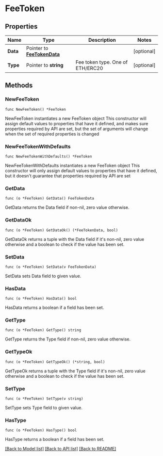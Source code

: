 # FeeToken

## Properties

Name | Type | Description | Notes
------------ | ------------- | ------------- | -------------
**Data** | Pointer to [**FeeTokenData**](FeeTokenData.md) |  | [optional] 
**Type** | Pointer to **string** | Fee token type. One of ETH/ERC20 | [optional] 

## Methods

### NewFeeToken

`func NewFeeToken() *FeeToken`

NewFeeToken instantiates a new FeeToken object
This constructor will assign default values to properties that have it defined,
and makes sure properties required by API are set, but the set of arguments
will change when the set of required properties is changed

### NewFeeTokenWithDefaults

`func NewFeeTokenWithDefaults() *FeeToken`

NewFeeTokenWithDefaults instantiates a new FeeToken object
This constructor will only assign default values to properties that have it defined,
but it doesn't guarantee that properties required by API are set

### GetData

`func (o *FeeToken) GetData() FeeTokenData`

GetData returns the Data field if non-nil, zero value otherwise.

### GetDataOk

`func (o *FeeToken) GetDataOk() (*FeeTokenData, bool)`

GetDataOk returns a tuple with the Data field if it's non-nil, zero value otherwise
and a boolean to check if the value has been set.

### SetData

`func (o *FeeToken) SetData(v FeeTokenData)`

SetData sets Data field to given value.

### HasData

`func (o *FeeToken) HasData() bool`

HasData returns a boolean if a field has been set.

### GetType

`func (o *FeeToken) GetType() string`

GetType returns the Type field if non-nil, zero value otherwise.

### GetTypeOk

`func (o *FeeToken) GetTypeOk() (*string, bool)`

GetTypeOk returns a tuple with the Type field if it's non-nil, zero value otherwise
and a boolean to check if the value has been set.

### SetType

`func (o *FeeToken) SetType(v string)`

SetType sets Type field to given value.

### HasType

`func (o *FeeToken) HasType() bool`

HasType returns a boolean if a field has been set.


[[Back to Model list]](../README.md#documentation-for-models) [[Back to API list]](../README.md#documentation-for-api-endpoints) [[Back to README]](../README.md)


